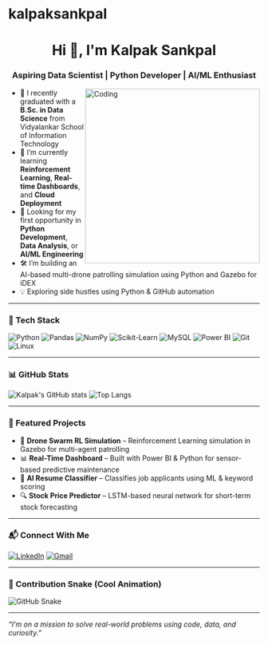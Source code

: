 # kalpaksankpal
<h1 align="center">Hi 👋, I'm Kalpak Sankpal</h1>
<h3 align="center">Aspiring Data Scientist | Python Developer | AI/ML Enthusiast</h3>

<img align="right" alt="Coding" width="350" src="https://cdn.dribbble.com/users/1162077/screenshots/3848914/programmer.gif">

- 🔭 I recently graduated with a **B.Sc. in Data Science** from Vidyalankar School of Information Technology  
- 🌱 I’m currently learning **Reinforcement Learning**, **Real-time Dashboards**, and **Cloud Deployment**
- 💼 Looking for my first opportunity in **Python Development**, **Data Analysis**, or **AI/ML Engineering**
- 🛠️ I’m building an AI-based multi-drone patrolling simulation using Python and Gazebo for iDEX  
- 💡 Exploring side hustles using Python & GitHub automation

---

### 🧰 Tech Stack

![Python](https://img.shields.io/badge/Python-3670A0?style=for-the-badge&logo=python&logoColor=ffdd54)
![Pandas](https://img.shields.io/badge/Pandas-150458?style=for-the-badge&logo=pandas&logoColor=white)
![NumPy](https://img.shields.io/badge/Numpy-013243?style=for-the-badge&logo=numpy&logoColor=white)
![Scikit-Learn](https://img.shields.io/badge/scikit%20learn-F7931E?style=for-the-badge&logo=scikit-learn&logoColor=white)
![MySQL](https://img.shields.io/badge/MySQL-4479A1?style=for-the-badge&logo=mysql&logoColor=white)
![Power BI](https://img.shields.io/badge/Power%20BI-F2C811?style=for-the-badge&logo=powerbi&logoColor=black)
![Git](https://img.shields.io/badge/Git-F05032?style=for-the-badge&logo=git&logoColor=white)
![Linux](https://img.shields.io/badge/Linux-FCC624?style=for-the-badge&logo=linux&logoColor=black)

---

### 📊 GitHub Stats

![Kalpak's GitHub stats](https://github-readme-stats.vercel.app/api?username=kalpak999&show_icons=true&theme=radical)
![Top Langs](https://github-readme-stats.vercel.app/api/top-langs/?username=kalpak999&layout=compact&theme=tokyonight)

---

### 🧠 Featured Projects

- 🚁 **Drone Swarm RL Simulation** – Reinforcement Learning simulation in Gazebo for multi-agent patrolling  
- 📊 **Real-Time Dashboard** – Built with Power BI & Python for sensor-based predictive maintenance  
- 🤖 **AI Resume Classifier** – Classifies job applicants using ML & keyword scoring  
- 🔍 **Stock Price Predictor** – LSTM-based neural network for short-term stock forecasting  

---

### 📬 Connect With Me

[![LinkedIn](https://img.shields.io/badge/Kalpak%20Sankpal-0077B5?style=for-the-badge&logo=linkedin&logoColor=white)](https://linkedin.com/in/kalpaksankpal)
[![Gmail](https://img.shields.io/badge/kalpaksankpal777%40gmail.com-D14836?style=for-the-badge&logo=gmail&logoColor=white)](mailto:kalpaksankpal@gmail.com)

---

### 🐍 Contribution Snake (Cool Animation)

![GitHub Snake](https://raw.githubusercontent.com/Kalpak999/Kalpak999/output/github-contribution-grid-snake.svg)

---

*“I’m on a mission to solve real-world problems using code, data, and curiosity.”*
